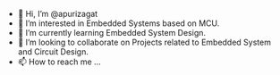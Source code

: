 - 👋 Hi, I’m @apurizagat
- 👀 I’m interested in Embedded Systems based on MCU.
- 🌱 I’m currently learning Embedded System Design.
- 💞️ I’m looking to collaborate on Projects related to Embedded System and Circuit Design.
- 📫 How to reach me ...

<!---
apurizagat/apurizagat is a ✨ special ✨ repository because its `README.md` (this file) appears on your GitHub profile.
You can click the Preview link to take a look at your changes.
--->
